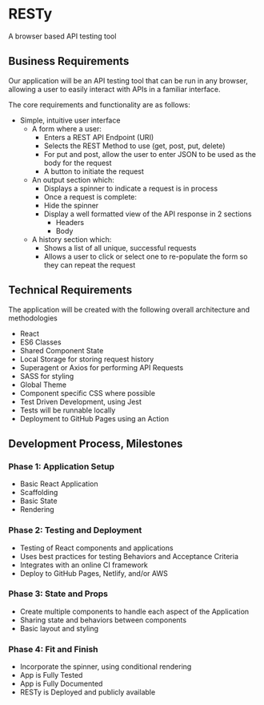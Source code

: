 # RESTy

A browser based API testing tool

## Business Requirements

Our application will be an API testing tool that can be run in any browser, allowing a user to easily interact with APIs in a familiar interface.

The core requirements and functionality are as follows:

- Simple, intuitive user interface
  - A form where a user:
    - Enters a REST API Endpoint (URI)
    - Selects the REST Method to use (get, post, put, delete)
    - For put and post, allow the user to enter JSON to be used as the body for the request
    - A button to initiate the request
  - An output section which:
    - Displays a spinner to indicate a request is in process
    - Once a request is complete:
    - Hide the spinner
    - Display a well formatted view of the API response in 2 sections
      - Headers
      - Body
  - A history section which:
    - Shows a list of all unique, successful requests
    - Allows a user to click or select one to re-populate the form so they can repeat the request

## Technical Requirements

The application will be created with the following overall architecture and methodologies

- React
- ES6 Classes
- Shared Component State
- Local Storage for storing request history
- Superagent or Axios for performing API Requests
- SASS for styling
- Global Theme
- Component specific CSS where possible
- Test Driven Development, using Jest
- Tests will be runnable locally
- Deployment to GitHub Pages using an Action

## Development Process, Milestones

### Phase 1: Application Setup

- Basic React Application
- Scaffolding
- Basic State
- Rendering

### Phase 2: Testing and Deployment

- Testing of React components and applications
- Uses best practices for testing Behaviors and Acceptance Criteria
- Integrates with an online CI framework
- Deploy to GitHub Pages, Netlify, and/or AWS

### Phase 3: State and Props

- Create multiple components to handle each aspect of the Application
- Sharing state and behaviors between components
- Basic layout and styling

### Phase 4: Fit and Finish

- Incorporate the spinner, using conditional rendering
- App is Fully Tested
- App is Fully Documented
- RESTy is Deployed and publicly available
